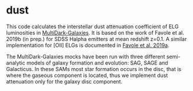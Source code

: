# dust
This code calculates the interstellar dust attenuation coefficient of ELG luminosities in [MultiDark-Galaxies](https://www.cosmosim.org/cms/documentation/projects/galaxies/). It is based on the work of Favole et al. 2019b (in prep.) for SDSS Halpha emitters at mean redshift z=0.1. A similar implementation for [OII] ELGs is documented in [Favole et al. 2019a](https://ui.adsabs.harvard.edu/abs/2019arXiv190805626F/abstract).

The MultiDark-Galaxies mocks have been run with three different semi-analytic models of galaxy formation and evolution: SAG, SAGE and Galacticus. In these SAMs most star formation occurs in the disc, that is where the gaseous component is located, thus we implement dust attenuation only for the galaxy disc component.
